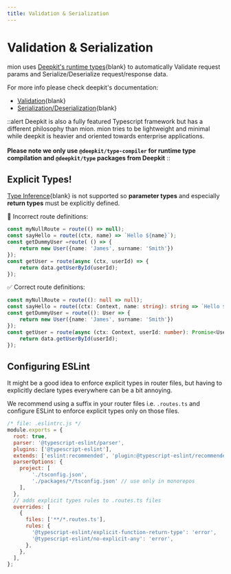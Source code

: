 ```yaml
---
title: Validation & Serialization
---
```


# Validation & Serialization


mion uses [Deepkit's runtime types](https://deepkit.io/documentation/runtime-types.html){blank} to automatically Validate request params and Serialize/Deserialize request/response data.

For more info please check deepkit's documentation:
- [Validation](https://deepkit.io/documentation/runtime-types/validation){blank}
- [Serialization/Deserialization](https://deepkit.io/documentation/runtime-types/serialization){blank}

::alert
Deepkit is also a fully featured Typescript framework but has a different philosophy than mion. mion tries to be lightweight and minimal while deepkit is heavier and oriented towards enterprise applications.
<br/><br/>
**Please note we only use `@deepkit/type-compiler` for runtime type compilation and `@deepkit/type` packages from Deepkit**
::



## Explicit Types!

[Type Inference](https://www.typescriptlang.org/docs/handbook/type-inference.html){blank} is not supported so **parameter types** and especially **return types** must be explicitly defined.

🚫 Incorrect route definitions:

```ts
const myNullRoute = route(() => null); 
const sayHello = route((ctx, name) => `Hello ${name}`);
const getDummyUser =route( () => { 
    return new User({name: 'James', surname: 'Smith'})
});
const getUser = route(async (ctx, userId) => {
    return data.getUserById(userId);
});
```

✅ Correct route definitions:

```ts
const myNullRoute = route((): null => null);
const sayHello = route((ctx: Context, name: string): string => `Hello ${name}`);
const getDummyUser = route((): User => {
    return new User({name: 'James', surname: 'Smith'})
});
const getUser = route(async (ctx: Context, userId: number): Promise<User> => {
    return data.getUserById(userId);
});
```

## Configuring ESLint

It might be a good idea to enforce explicit types in router files, but having to explicitly declare types everywhere can be a bit annoying.

We recommend using a suffix in your router files i.e. `.routes.ts` and configure ESLint to enforce explicit types only on those files.

```js
/* file: .eslintrc.js */
module.exports = {
  root: true,
  parser: '@typescript-eslint/parser',
  plugins: ['@typescript-eslint'],
  extends: ['eslint:recommended', 'plugin:@typescript-eslint/recommended'],
  parserOptions: {
    project: [
        './tsconfig.json',
        './packages/*/tsconfig.json' // use only in monorepos 
    ],
  },
  // adds explicit types rules to .routes.ts files 
  overrides: [
    {
      files: ['**/*.routes.ts'],
      rules: {
        '@typescript-eslint/explicit-function-return-type': 'error',
        '@typescript-eslint/no-explicit-any': 'error',
      },
    },
  ],
};
```

